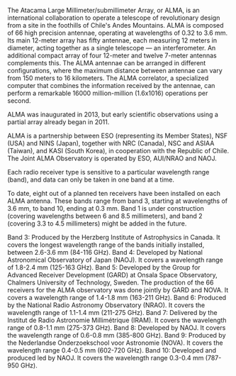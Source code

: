 The Atacama Large Millimeter/submillimeter Array, or ALMA, is an international
collaboration to operate a telescope of revolutionary design from a site in the
foothills of Chile's Andes Mountains. ALMA is composed of 66 high precision antennae,
operating at wavelengths of 0.32 to 3.6 mm. Its main 12-meter array has fifty
antennae, each measuring 12 meters in diameter, acting together as a single telescope
— an interferometer. An additional compact array of four 12-meter and twelve 7-meter
antennas complements this. The ALMA antennae can be arranged in different
configurations, where the maximum distance between antennae can vary from 150 meters
to 16 kilometers. The ALMA correlator, a specialized computer that combines the
information received by the antennae, can perform a remarkable 16000 million-million
(1.6x1016) operations per second.

ALMA was inaugurated in 2013, but early scientific observations using a partial array
already began in 2011.

ALMA is a partnership between ESO (representing its Member States), NSF (USA) and
NINS (Japan), together with NRC (Canada), NSC and ASIAA (Taiwan), and KASI (South
Korea), in cooperation with the Republic of Chile. The Joint ALMA Observatory is
operated by ESO, AUI/NRAO and NAOJ.

Each radio receiver type is sensitive to a particular wavelength range (band), and
data can only be taken in one band at a time.

To date, eight out of a planned ten receivers have been installed on each ALMA
antenna. These bands range from band 3, starting at wavelengths of 3.6 mm, to band
10, ending at 0.3 mm. Band 1 is under construction (covering wavelengths between 6
and 8.5 millimeters), and band 2 (covering 3.3 to 4.5 millimeters) might be added in
the future.

Band 3: Produced by the Herzberg Institute of Astrophysics in Canada. It covers the
longest wavelength range of the bands initially installed, between 2.6-3.6 mm (84-116
GHz).
Band 4: Developed by National Astronomical Observatory of Japan (NAOJ). It covers a
wavelength range of 1.8-2.4 mm (125-163 GHz).
Band 5: Developed by the Group for Advanced Receiver Development (GARD) at Onsala
Space Observatory, Chalmers University of Technology, Sweden. The production of the
66 receivers for the ALMA observatory was done jointly by GARD and NOVA. It covers a 
wavelength range of 1.4-1.8 mm (163-211 GHz).
Band 6: Produced by the National Radio Astronomy Observatory (NRAO). It covers the
wavelength range of 1.1-1.4 mm (211-275 GHz).
Band 7: Delivered by the Institut de Radio Astronomie Millimétrique (IRAM). It covers
the wavelength range of 0.8-1.1 mm (275-373 GHz).
Band 8: Developed by NAOJ. It covers the wavelength range of 0.6-0.8 mm (385-800
GHz).
Band 9: Produced by the Nederlandse Onderzoekschool voor Astronomie (NOVA). It covers
the wavelength range 0.4-0.5 mm (602-720 GHz).
Band 10: Developed and produced led by NAOJ. It covers the wavelength range 0.3-0.4
mm (787-950 GHz).
